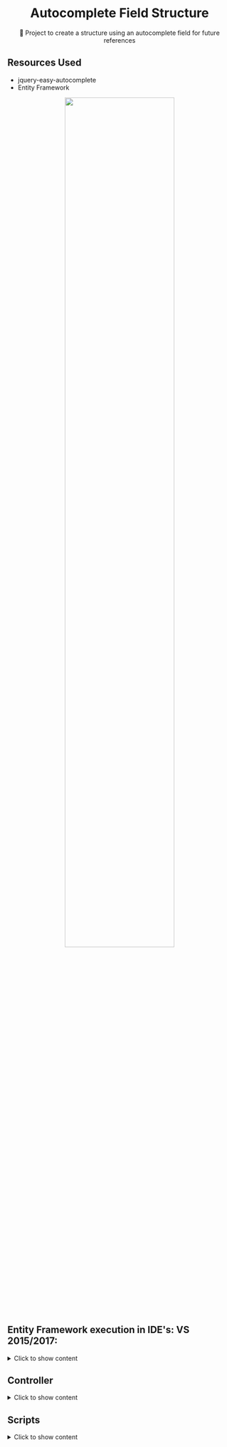 <H1 align="center">Autocomplete Field Structure</H1>
<p align="center">🚀 Project to create a structure using an autocomplete field for future references</p>

## Resources Used

* jquery-easy-autocomplete
* Entity Framework


<div align="center">
<img src="https://github.com/lucasmargui/ASP_Campo_Autocomplete/assets/157809964/3093771a-a72d-43e9-9929-a149d654ab91" style="width:70%">
</div>

  ## Entity Framework execution in IDE's: VS 2015/2017:

  <details>
   <summary>Click to show content</summary>
  
 
  When executing the commands:
 
   ```
     Enable-Migrations
   ```
   It is
  
   ```
     Update-Database -Verbose
   ```
  
In the most recent versions of Visual Studio (2015/2017), it is necessary to create a new instance of sql localdb on your computer. Which can be created in the following way:

Step 1: Open cmd and execute the following command:
   ```
   SqlLocalDB.exe create "Local"
   ```
Step 2: Run the instance with the following command:
   ```
   SqlLocalDb.exe start
   ```
  
Step 3: Go to the 'Package Manager Console' and execute the following command:
   ```
   Update-Database -Verbose
   ```

## Changing the connection string

Configure connectionStrings with local database where 'name' will be used as a reference for connecting to Entity Framework
```
Web.Config
```
```
<connectionStrings>
<add name="DbAutocomplete" connectionString="Data Source= (localdb)\Local;Initial Catalog=DbAutocomplete;Integrated Security=True;" providerName="System.Data.SqlClient" />
</connectionStrings>
```

</details>


## Controller

<details>
   <summary>Click to show content</summary>
  
### CitiesController

```
Controller/CitiesController.cs
```

Returns a Json with data from the cities corresponding to the selected district

```
var db = new ClientesContext();
             var cities = db.Cities
                             .Where(c => c.UF == uf)
                             .Select(c => new { Id = c.Id, Name = c.Name });
             return Json(cities, JsonRequestBehavior.AllowGet);
```


</details>



## Scripts

<details>
   <summary>Click to show content</summary>
  

```
Scripts/umd/autocomplete-cidades.js
```

Through ListarCidadesPorUF through the GET method of CidadesController returns a JsonResult with the data from the corresponding table with UF

```
return "/Cities/ListCitiesByUF?uf=" + uf;

```

Uses easycomplete from jquery-easy-autocomplete to display the data
```
    $("#txt-cidade").easyAutocomplete(options);
```


</details>

